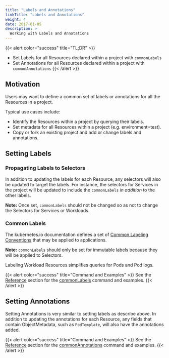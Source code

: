 ```yaml
---
title: "Labels and Annotations"
linkTitle: "Labels and Annotations"
weight: 4
date: 2017-01-05
description: >
  Working with Labels and Annotations
---
```


{{< alert color="success" title="TL;DR" >}}
- Set Labels for all Resources declared within a project with `commonLabels`
- Set Annotations for all Resources declared within a project with `commonAnnotations`
{{< /alert >}}

## Motivation
Users may want to define a common set of labels or annotations for all the Resources in a project.

Typical use cases include:
- Identify the Resources within a project by querying their labels.
- Set metadata for all Resources within a project (e.g. environment=test).
- Copy or fork an existing project and add or change labels and annotations.


## Setting Labels
### Propagating Labels to Selectors
In addition to updating the labels for each Resource, any selectors will also be updated to target the labels. For instance, the selectors for Services in the project will be updated to include the `commonLabels` *in addition* to the other labels.

**Note:** Once set, `commonLabels` should not be changed so as not to change the Selectors for Services or Workloads.

### Common Labels
The kubernetes.io documentation defines a set of [Common Labeling Conventions](https://kubernetes.io/docs/concepts/overview/working-with-objects/common-labels/) that may be applied to applications.

**Note:** `commonLabels` should only be set for immutable labels because they will be applied to Selectors.

Labeling Workload Resources simplifies queries for Pods and Pod logs.

{{< alert color="success" title="Command and Examples" >}}
See the [Reference](/docs/reference/) section for the [commonLabels](/docs/reference/api/kustomization-file/commonlabels/) command and examples.
{{< /alert >}}

## Setting Annotations
Setting Annotations is very similar to setting labels as describe above. In addition to updating the annotations for each Resource, any fields that contain ObjectMetadata, such as `PodTemplate`, will also have the annotations added.

{{< alert color="success" title="Command and Examples" >}}
See the [Reference](/docs/reference/) section for the [commonAnnotations](/docs/reference/api/kustomization-file/commonannotations/) command and examples.
{{< /alert >}}

